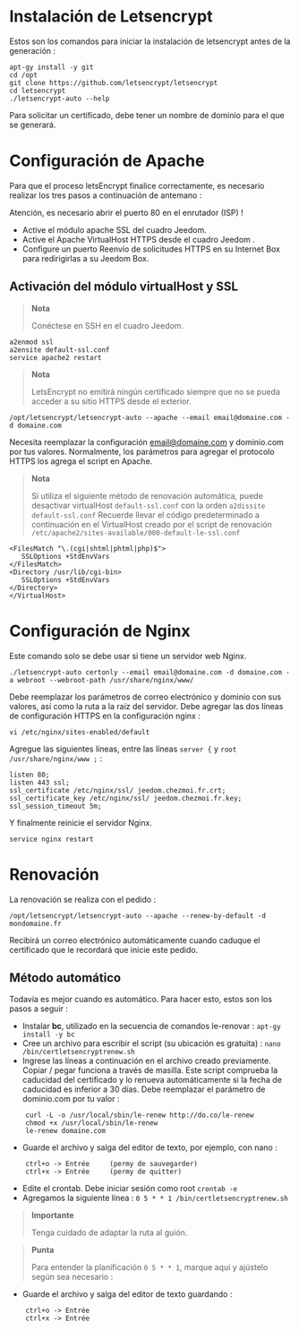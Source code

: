 # Instalación de Letsencrypt

Estos son los comandos para iniciar la instalación de letsencrypt antes de la generación :

````
apt-gy install -y git
cd /opt
git clone https://github.com/letsencrypt/letsencrypt
cd letsencrypt
./letsencrypt-auto --help
````

Para solicitar un certificado, debe tener un nombre de dominio para el que se generará.

# Configuración de Apache

Para que el proceso letsEncrypt finalice correctamente, es necesario realizar los tres pasos a continuación de antemano :

Atención, es necesario abrir el puerto 80 en el enrutador (ISP) !

-   Active el módulo apache SSL del cuadro Jeedom.
-   Active el Apache VirtualHost HTTPS desde el cuadro Jeedom .
-   Configure un puerto Reenvío de solicitudes HTTPS en su Internet Box para redirigirlas a su Jeedom Box.

## Activación del módulo virtualHost y SSL

> **Nota**
>
> Conéctese en SSH en el cuadro Jeedom.

````
a2enmod ssl
a2ensite default-ssl.conf
service apache2 restart
````

> **Nota**
>
> LetsEncrypt no emitirá ningún certificado siempre que no se pueda acceder a su sitio HTTPS desde el exterior.

``/opt/letsencrypt/letsencrypt-auto --apache --email email@domaine.com -d domaine.com``

Necesita reemplazar la configuración <email@domaine.com> y dominio.com por tus valores. Normalmente, los parámetros para agregar el protocolo HTTPS los agrega el script en Apache.

> **Nota**
>
> Si utiliza el siguiente método de renovación automática, puede desactivar virtualHost ``default-ssl.conf`` con la orden ``a2dissite default-ssl.conf`` Recuerde llevar el código predeterminado a continuación en el VirtualHost creado por el script de renovación ``/etc/apache2/sites-available/000-default-le-ssl.conf``

````
<FilesMatch "\.(cgi|shtml|phtml|php)$">
   SSLOptions +StdEnvVars
</FilesMatch>
<Directory /usr/lib/cgi-bin>
   SSLOptions +StdEnvVars
</Directory>
</VirtualHost>
````

# Configuración de Nginx

Este comando solo se debe usar si tiene un servidor web Nginx.

``./letsencrypt-auto certonly --email email@domaine.com -d domaine.com -a webroot --webroot-path /usr/share/nginx/www/``

Debe reemplazar los parámetros de correo electrónico y dominio con sus valores, así como la ruta a la raíz del servidor. Debe agregar las dos líneas de configuración HTTPS en la configuración nginx :

``vi /etc/nginx/sites-enabled/default``

Agregue las siguientes líneas, entre las líneas ``server {`` y ``root /usr/share/nginx/www ;`` :

````
listen 80;
listen 443 ssl;
ssl_certificate /etc/nginx/ssl/ jeedom.chezmoi.fr.crt;
ssl_certificate_key /etc/nginx/ssl/ jeedom.chezmoi.fr.key;
ssl_session_timeout 5m;
````

Y finalmente reinicie el servidor Nginx.

``service nginx restart``

# Renovación

La renovación se realiza con el pedido :

``/opt/letsencrypt/letsencrypt-auto --apache --renew-by-default -d mondomaine.fr``

Recibirá un correo electrónico automáticamente cuando caduque el certificado que le recordará que inicie este pedido.

## Método automático

Todavía es mejor cuando es automático. Para hacer esto, estos son los pasos a seguir :

-   Instalar **bc**, utilizado en la secuencia de comandos le-renovar : ``apt-gy install -y bc``
-   Cree un archivo para escribir el script (su ubicación es gratuita) : ``nano /bin/certletsencryptrenew.sh``
-   Ingrese las líneas a continuación en el archivo creado previamente. Copiar / pegar funciona a través de masilla. Este script comprueba la caducidad del certificado y lo renueva automáticamente si la fecha de caducidad es inferior a 30 días. Debe reemplazar el parámetro de dominio.com por tu valor :
````
    curl -L -o /usr/local/sbin/le-renew http://do.co/le-renew
    chmod +x /usr/local/sbin/le-renew
    le-renew domaine.com
````
-   Guarde el archivo y salga del editor de texto, por ejemplo, con nano :
````
    ctrl+o -> Entrée     (permy de sauvegarder)
    ctrl+x -> Entrée     (permy de quitter)
````
-   Edite el crontab. Debe iniciar sesión como root ``crontab -e``
-   Agregamos la siguiente línea : ``0 5 * * 1 /bin/certletsencryptrenew.sh``
> **Importante**
>
> Tenga cuidado de adaptar la ruta al guión.

> **Punta**
>
> Para entender la planificación ``0 5 * * 1``, marque aquí y ajústelo según sea necesario :
-   Guarde el archivo y salga del editor de texto guardando :
````
    ctrl+o -> Entrée
    ctrl+x -> Entrée
````
